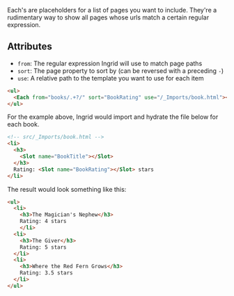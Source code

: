 Each's are placeholders for a list of pages you want to include. They're a rudimentary way to show all pages whose urls match a certain regular expression.

## Attributes
- `from`: The regular expression Ingrid will use to match page paths
- `sort`: The page property to sort by (can be reversed with a preceding `-`)
- `use`: A relative path to the template you want to use for each item

```html
<ul>
  <Each from="books/.+?/" sort="BookRating" use="/_Imports/book.html"></Each>
</ul>
```

For the example above, Ingrid would import and hydrate the file below for each book.

```html
<!-- src/_Imports/book.html -->
<li>
  <h3>
    <Slot name="BookTitle"></Slot>
  </h3>
  Rating: <Slot name="BookRating"></Slot> stars
</li>
```

The result would look something like this:

```html
<ul>
  <li>
    <h3>The Magician's Nephew</h3>
    Rating: 4 stars
    </li>
  <li>
    <h3>The Giver</h3>
    Rating: 5 stars
  </li>
  <li>
    <h3>Where the Red Fern Grows</h3>
    Rating: 3.5 stars
  </li>
</ul>
```
